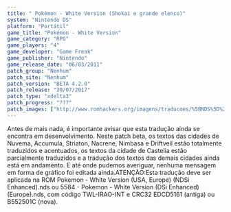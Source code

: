 ```yaml
---
title: " Pokémon - White Version (Shokai e grande elenco)"
system: "Nintendo DS"
platform: "Portátil"
game_title: "Pokémon - White Version"
game_category: "RPG"
game_players: "4"
game_developer: "Game Freak"
game_publisher: "Nintendo"
game_release_date: "06/03/2011"
patch_group: "Nenhum"
patch_site: "Nenhum"
patch_version: "BETA 4.2.0"
patch_release: "30/07/2017"
patch_type: "xdelta3"
patch_progress: "???"
patch_images: ["http://www.romhackers.org/imagens/traducoes/%5BNDS%5D%20Pok%C3%A9mon%20-%20White%20Version%20-%20Shokai%20e%20grande%20elenco%20-%201.jpg","http://www.romhackers.org/imagens/traducoes/%5BNDS%5D%20Pok%C3%A9mon%20-%20White%20Version%20-%20Shokai%20e%20grande%20elenco%20-%202.jpg","http://www.romhackers.org/imagens/traducoes/%5BNDS%5D%20Pok%C3%A9mon%20-%20White%20Version%20-%20Shokai%20e%20grande%20elenco%20-%203.jpg"]
---
```

Antes de mais nada, é importante avisar que esta tradução ainda se encontra em desenvolvimento. Neste patch beta, os textos das cidades de Nuvema, Accumula, Striaton, Nacrene, Nimbasa e Driftveil estão totalmente traduzidos e acentuados, os textos da cidade de Castelia estão parcialmente traduzidos e a tradução dos textos das demais cidades ainda está em andamento. E até onde pudemos averiguar, nenhuma mensagem em forma de gráfico foi editada ainda.ATENÇÃO:Esta tradução deve ser aplicada na ROM Pokemon - White Version (USA, Europe) (NDSi Enhanced).nds ou 5584 - Pokemon - White Version (DSi Enhanced)(Europe).nds, com código TWL-IRAO-INT e CRC32 EDCD5161 (antiga) ou B552501C (nova).